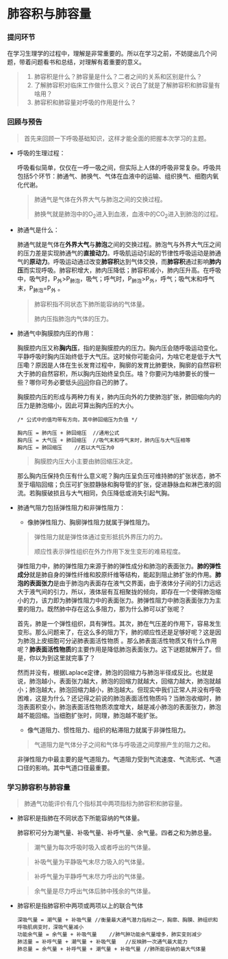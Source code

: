 # 肺容积与肺容量

### 提问环节

在学习生理学的过程中，理解是非常重要的。所以在学习之前，不妨提出几个问题，带着问题看书和总结，对理解有着重要的意义。

> 1. 肺容积是什么？肺容量是什么？二者之间的关系和区别是什么？
> 2. 了解肺容积对临床工作做什么意义？说白了就是了解肺容积和肺容量有啥用？
> 3. 肺容积和肺容量对呼吸的作用是什么？

### 回顾与预告

> 首先来回顾一下呼吸基础知识，这样才能全面的把握本次学习的主题。

- 呼吸的生理过程：

  呼吸看似简单，仅仅在一呼一吸之间，但实际上人体的呼吸非常复杂。呼吸共包括5个环节：肺通气、肺换气、气体在血液中的运输、组织换气、细胞内氧化代谢。

  > 肺通气是气体在外界大气与肺泡之间的交换过程。
  >
  > 肺换气就是肺泡中的O<sub>2</sub>进入到血液，血液中的CO<sub>2</sub>进入到肺泡的过程。

- 肺通气是什么：

  肺通气就是气体在**外界大气**与**肺泡**之间的交换过程。肺泡气与外界大气压之间的压力差是实现肺通气的**直接动力**。呼吸肌运动引起的节律性呼吸运动是肺通气的**原动力**。呼吸运动通过改变**肺容积**达到气体交换，而**肺容积**通过影响**肺内压**而实现呼吸。肺容积增大，肺内压降低；肺容积减小，肺内压升高。在呼吸中，吸气时，P<sub>外</sub>>P<sub>肺泡</sub>，吸气；呼气时，P<sub>肺泡</sub>>P<sub>外</sub>，呼气；吸气末和呼气末，P<sub>肺泡</sub>=P<sub>外</sub> 。

  > 肺容积指不同状态下肺所能容纳的气体量。
  >
  > 肺内压指肺泡内气体的压力。

- 肺通气中胸膜腔内压的作用：

  胸膜腔内压又称**胸内压**，指的是胸膜腔内的压力。胸内压会随呼吸运动变化。平静呼吸时胸内压始终低于大气压。这时候你可能会问，为啥它老是低于大气压嘞？原因是人体在生长发育过程中，胸廓的发育比肺要快，胸廓的自然容积大于肺的自然容积，所以胸内压始终呈负压。啥？你要问为啥肺要长的慢一些？哪你可务必要低头[问问](https://www.baidu.com)你自己的肺了。

  胸膜腔内压的形成与两种力有关，肺内压向外的力使肺泡扩张，肺回缩向内的压力是肺泡缩小，因此可算出胸内压的大小。

  ```
  /* 公式中的值均带有方向，其中肺回缩压为负值 */
  
  胸内压 = 肺内压 + 肺回缩压	//通用公式
  胸内压 = 大气压 + 肺回缩压	//吸气末和呼气末时，肺内压与大气压相等
  胸内压 = 肺回缩压	//若以大气压为0
  ```

  > 胸膜腔内压大小主要由肺回缩压决定。

  那么胸内压保持负压有什么意义呢？胸内压呈负压可维持肺的扩张状态，肺不至于塌陷回缩；负压可扩张腔静脉和胸导管的扩张，促进静脉血和淋巴液的回流。若胸膜破损且与大气相同，负压降低或消失引起气胸。

- 肺通气阻力包括弹性阻力和非弹性阻力：

  * 像肺弹性阻力、胸廓弹性阻力就属于弹性阻力。

  > 弹性阻力就是弹性体通过变形抵抗外界压力的力。
  >
  > 顺应性表示弹性组织在外力作用下发生变形的难易程度。

  弹性阻力中，肺的弹性阻力来源于肺的弹性成分和肺泡的表面张力。**肺的弹性成分**就是肺自身的弹性纤维和胶原纤维等结构，能起到阻止肺扩张的作用。**肺泡的表面张力**是由于肺泡内表面存在液气交界面，由于液体分子间的引力远远大于液气间的引力，所以，液体层有互相聚拢的倾向，即存在一个使得肺泡缩小的力，该力即为肺弹性阻力中的表面张力。肺弹性阻力中肺泡表面张力为主要的阻力。既然肺中存在这么多阻力，那为什么肺可以扩张呢？

  首先，肺是一个弹性组织，具有弹性。其次，肺在气压差的作用下，容易发生变形。那么问题来了，在这么多的阻力下，肺的顺应性还是足够好呢？这是因为肺泡上皮细胞可分泌肺表面活性物质 。那么肺表面活性物质又有什么作用呢？**肺表面活性物质**的主要作用是降低肺泡表面张力。这下谜题就解开了。但是，你以为到这里就完事了？

  然而并没有，根据Laplace定律，肺泡的回缩力与肺泡半径成反比。也就是说，肺泡越小，表面张力越大，肺泡的回缩力就越大，回缩力越大，肺泡就越小；肺泡越大，肺泡回缩力越小，肺泡越大。但现实中我们正常人并没有呼吸困难，这是为什么？还记得之前说的肺泡表面活性物质吗？当肺泡收缩时，肺泡表面积变小，肺泡表面活性物质浓度增大，越是减小肺泡的表面张力，肺泡越不能回缩。当细胞扩张时，同理，肺泡越不能扩张。

  * 像气道阻力、惯性阻力、组织的粘滞阻力就属于非弹性阻力。

  > 气道阻力是气体分子之间和气体与呼吸道之间摩擦产生的阻力之和。

  非弹性阻力中最主要的是气道阻力。气道阻力受到气流速度、气流形式、气道口径的影响。其中气道口径最重要。

### 学习肺容积与肺容量

> 肺通气功能评价有几个指标其中两项指标为肺容积和肺容量。

* 肺容积是指肺在不同状态下所能容纳的气体量。

  肺容积可分为潮气量、补吸气量、补呼气量、余气量。四者之和为肺总量。

  > 潮气量为每次呼吸时吸入或者呼出的气体量。

  > 补吸气量为平静吸气末尽力吸入的气体量。

  > 补呼气量为平静呼气末尽力呼出的气体量。

  > 余气量是尽力呼出气体后肺中残余的气体量。

* 肺容积是指肺容积中两项或两项以上的联合气体

  ```
  深吸气量 = 潮气量 + 补吸气量	//衡量最大通气潜力指标之一，胸廓、胸膜、肺组织和呼吸肌病变时，深吸气量减小
  功能余气量 = 余气量 + 补吸气量	//肺气肿功能余气量增多，肺实变则减少
  肺活量 = 补呼气量 + 潮气量 + 补吸气量	//反映肺一次通气最大能力
  肺总量 = 余气量 + 补呼气量 + 潮气量 + 补吸气量	//肺所能容纳的最大气体量
  ```